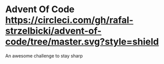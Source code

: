 Advent Of Code https://circleci.com/gh/rafal-strzelbicki/advent-of-code/tree/master.svg?style=shield
==============

An awesome challenge to stay sharp
